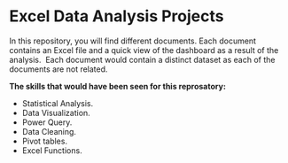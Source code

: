 # **Excel Data Analysis Projects**
In this repository, you will find different documents. Each document contains an Excel file and a quick view of the dashboard as a result of the analysis. 
Each document would contain a distinct dataset as each of the documents are not related.

**The skills that would have been seen for this reprosatory:**
- Statistical Analysis.
- Data Visualization.
- Power Query.
- Data Cleaning.
- Pivot tables.
- Excel Functions.
